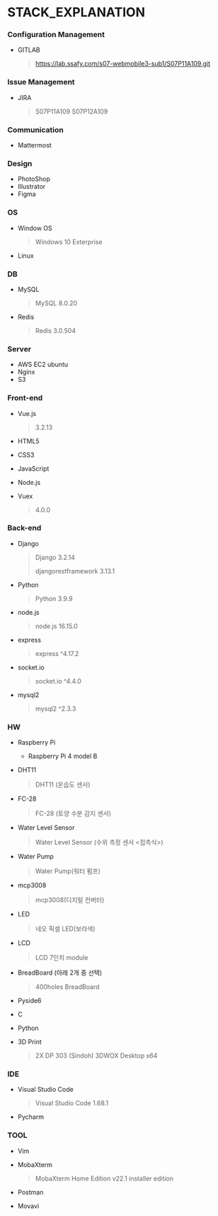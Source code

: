 # STACK_EXPLANATION



### Configuration Management

- GITLAB
  > https://lab.ssafy.com/s07-webmobile3-sub1/S07P11A109.git



### Issue Management

- JIRA
  > S07P11A109
  > S07P12A109
  
  


### Communication

- Mattermost



### Design

- PhotoShop
- Illustrator
- Figma



### OS

- Window OS
  > Windows 10 Exterprise
- Linux



### DB

- MySQL

  >MySQL 8.0.20

- Redis

  > Redis 3.0.504



### Server

- AWS EC2 ubuntu
- Nginx
- S3




### Front-end

- Vue.js

  > 3.2.13

- HTML5

- CSS3

- JavaScript

- Node.js

- Vuex

  > 4.0.0



### Back-end

- Django

  > Django 3.2.14
  >
  > djangorestframework 3.13.1

- Python

  > Python 3.9.9

- node.js

  > node.js 16.15.0

- express

  > express  ^4.17.2

- socket.io

  > socket.io  ^4.4.0

- mysql2

  > mysql2  ^2.3.3



### HW

- Raspberry Pi
  - Raspberry Pi 4 model B

- DHT11
  > DHT11 (온습도 센서)
- FC-28
  > FC-28 (토양 수분 감지 센서)
- Water Level Sensor
  > Water Level Sensor (수위 측정 센서 <접촉식>)
- Water Pump
  > Water Pump(워터 펌프)
- mcp3008
  > mcp3008(디지털 컨버터)
- LED
  > 네오 픽셀 LED(보라색)
- LCD
  > LCD 7인치 module
- BreadBoard (아래 2개 중 선택)
  > 400holes BreadBoard
- Pyside6
- C
- Python
- 3D Print
  > 2X DP 303 (Sindoh)
  > 3DWOX Desktop x64



### IDE

- Visual Studio Code
  > Visual Studio Code 1.68.1
  
- Pycharm



### TOOL

- Vim

- MobaXterm

  > MobaXterm Home Edition v22.1 installer edition

- Postman

- Movavi

